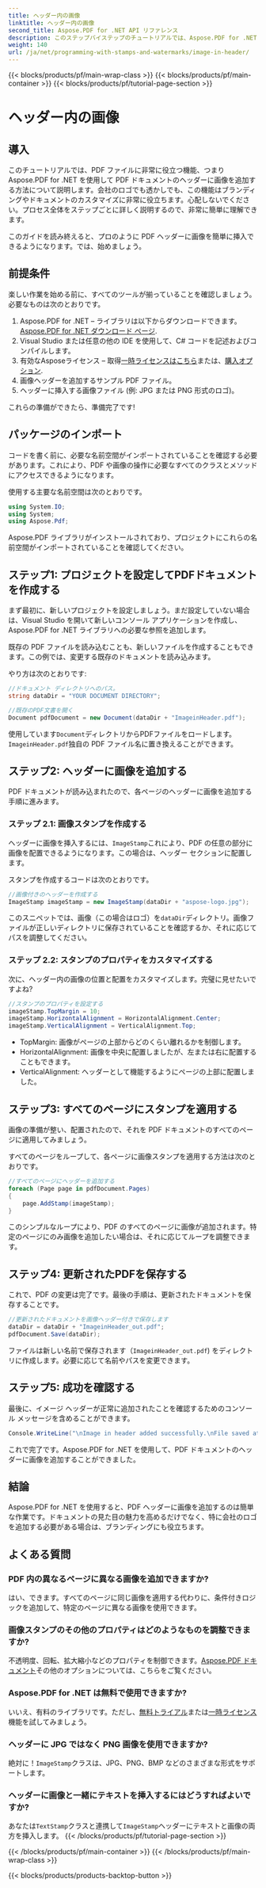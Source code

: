 ```yaml
---
title: ヘッダー内の画像
linktitle: ヘッダー内の画像
second_title: Aspose.PDF for .NET API リファレンス
description: このステップバイステップのチュートリアルでは、Aspose.PDF for .NET を使用して PDF のヘッダーに画像を追加する方法を学習します。
weight: 140
url: /ja/net/programming-with-stamps-and-watermarks/image-in-header/
---
```


{{< blocks/products/pf/main-wrap-class >}}
{{< blocks/products/pf/main-container >}}
{{< blocks/products/pf/tutorial-page-section >}}

# ヘッダー内の画像

## 導入

このチュートリアルでは、PDF ファイルに非常に役立つ機能、つまり Aspose.PDF for .NET を使用して PDF ドキュメントのヘッダーに画像を追加する方法について説明します。会社のロゴでも透かしでも、この機能はブランディングやドキュメントのカスタマイズに非常に役立ちます。心配しないでください。プロセス全体をステップごとに詳しく説明するので、非常に簡単に理解できます。

このガイドを読み終えると、プロのように PDF ヘッダーに画像を簡単に挿入できるようになります。では、始めましょう。

## 前提条件

楽しい作業を始める前に、すべてのツールが揃っていることを確認しましょう。必要なものは次のとおりです。

1.  Aspose.PDF for .NET – ライブラリは以下からダウンロードできます。[Aspose.PDF for .NET ダウンロード ページ](https://releases.aspose.com/pdf/net/).
2. Visual Studio または任意の他の IDE を使用して、C# コードを記述およびコンパイルします。
3. 有効なAsposeライセンス – 取得[一時ライセンスはこちら](https://purchase.aspose.com/temporary-license/)または、[購入オプション](https://purchase.aspose.com/buy).
4. 画像ヘッダーを追加するサンプル PDF ファイル。
5. ヘッダーに挿入する画像ファイル (例: JPG または PNG 形式のロゴ)。

これらの準備ができたら、準備完了です!

## パッケージのインポート

コードを書く前に、必要な名前空間がインポートされていることを確認する必要があります。これにより、PDF や画像の操作に必要なすべてのクラスとメソッドにアクセスできるようになります。

使用する主要な名前空間は次のとおりです。

```csharp
using System.IO;
using System;
using Aspose.Pdf;
```

Aspose.PDF ライブラリがインストールされており、プロジェクトにこれらの名前空間がインポートされていることを確認してください。

## ステップ1: プロジェクトを設定してPDFドキュメントを作成する

まず最初に、新しいプロジェクトを設定しましょう。まだ設定していない場合は、Visual Studio を開いて新しいコンソール アプリケーションを作成し、Aspose.PDF for .NET ライブラリへの必要な参照を追加します。

既存の PDF ファイルを読み込むことも、新しいファイルを作成することもできます。この例では、変更する既存のドキュメントを読み込みます。

やり方は次のとおりです:

```csharp
//ドキュメント ディレクトリへのパス。
string dataDir = "YOUR DOCUMENT DIRECTORY";

//既存のPDF文書を開く
Document pdfDocument = new Document(dataDir + "ImageinHeader.pdf");
```

使用しています`Document`ディレクトリからPDFファイルをロードします。`ImageinHeader.pdf`独自の PDF ファイル名に置き換えることができます。

## ステップ2: ヘッダーに画像を追加する

PDF ドキュメントが読み込まれたので、各ページのヘッダーに画像を追加する手順に進みます。

### ステップ 2.1: 画像スタンプを作成する
ヘッダーに画像を挿入するには、`ImageStamp`これにより、PDF の任意の部分に画像を配置できるようになります。この場合は、ヘッダー セクションに配置します。

スタンプを作成するコードは次のとおりです。

```csharp
//画像付きのヘッダーを作成する
ImageStamp imageStamp = new ImageStamp(dataDir + "aspose-logo.jpg");
```

このスニペットでは、画像（この場合はロゴ）を`dataDir`ディレクトリ。画像ファイルが正しいディレクトリに保存されていることを確認するか、それに応じてパスを調整してください。

### ステップ 2.2: スタンプのプロパティをカスタマイズする
次に、ヘッダー内の画像の位置と配置をカスタマイズします。完璧に見せたいですよね?

```csharp
//スタンプのプロパティを設定する
imageStamp.TopMargin = 10;
imageStamp.HorizontalAlignment = HorizontalAlignment.Center;
imageStamp.VerticalAlignment = VerticalAlignment.Top;
```

- TopMargin: 画像がページの上部からどのくらい離れるかを制御します。
- HorizontalAlignment: 画像を中央に配置しましたが、左または右に配置することもできます。
- VerticalAlignment: ヘッダーとして機能するようにページの上部に配置しました。

## ステップ3: すべてのページにスタンプを適用する

画像の準備が整い、配置されたので、それを PDF ドキュメントのすべてのページに適用してみましょう。

すべてのページをループして、各ページに画像スタンプを適用する方法は次のとおりです。

```csharp
//すべてのページにヘッダーを追加する
foreach (Page page in pdfDocument.Pages)
{
    page.AddStamp(imageStamp);
}
```

このシンプルなループにより、PDF のすべてのページに画像が追加されます。特定のページにのみ画像を追加したい場合は、それに応じてループを調整できます。

## ステップ4: 更新されたPDFを保存する

これで、PDF の変更は完了です。最後の手順は、更新されたドキュメントを保存することです。

```csharp
//更新されたドキュメントを画像ヘッダー付きで保存します
dataDir = dataDir + "ImageinHeader_out.pdf";
pdfDocument.Save(dataDir);
```

ファイルは新しい名前で保存されます（`ImageinHeader_out.pdf`) をディレクトリに作成します。必要に応じて名前やパスを変更できます。

## ステップ5: 成功を確認する

最後に、イメージ ヘッダーが正常に追加されたことを確認するためのコンソール メッセージを含めることができます。

```csharp
Console.WriteLine("\nImage in header added successfully.\nFile saved at " + dataDir);
```

これで完了です。Aspose.PDF for .NET を使用して、PDF ドキュメントのヘッダーに画像を追加することができました。

## 結論

Aspose.PDF for .NET を使用すると、PDF ヘッダーに画像を追加するのは簡単な作業です。ドキュメントの見た目の魅力を高めるだけでなく、特に会社のロゴを追加する必要がある場合は、ブランディングにも役立ちます。

## よくある質問

### PDF 内の異なるページに異なる画像を追加できますか?
はい、できます。すべてのページに同じ画像を適用する代わりに、条件付きロジックを追加して、特定のページに異なる画像を使用できます。

### 画像スタンプのその他のプロパティはどのようなものを調整できますか?
不透明度、回転、拡大縮小などのプロパティを制御できます。[Aspose.PDF ドキュメント](https://reference.aspose.com/pdf/net/)その他のオプションについては、こちらをご覧ください。

### Aspose.PDF for .NET は無料で使用できますか?
いいえ、有料のライブラリです。ただし、[無料トライアル](https://releases.aspose.com/)または[一時ライセンス](https://purchase.aspose.com/temporary-license/)機能を試してみましょう。

### ヘッダーに JPG ではなく PNG 画像を使用できますか?
絶対に！`ImageStamp`クラスは、JPG、PNG、BMP などのさまざまな形式をサポートします。

### ヘッダーに画像と一緒にテキストを挿入するにはどうすればよいですか?
あなたは`TextStamp`クラスと連携して`ImageStamp`ヘッダーにテキストと画像の両方を挿入します。
{{< /blocks/products/pf/tutorial-page-section >}}

{{< /blocks/products/pf/main-container >}}
{{< /blocks/products/pf/main-wrap-class >}}

{{< blocks/products/products-backtop-button >}}
